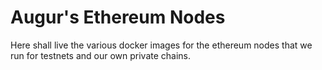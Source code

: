 # Augur's Ethereum Nodes

Here shall live the various docker images for the ethereum nodes that we run
for testnets and our own private chains.
